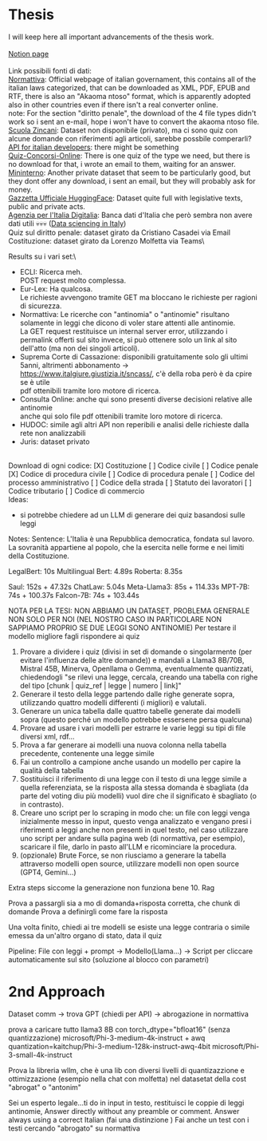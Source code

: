 # Thesis
I will keep here all important advancements of the thesis work.\
\
[Notion page](https://www.notion.so/Lawyer-LLM-c764972bb5964a0b88e711029cc1ca6e?pvs=4)\
\
Link possibili fonti di dati:\
[Normattiva](https://www.normattiva.it/staticPage/codici): Official webpage of italian governament, this contains all of the italian laws categorized, that can be downloaded as XML, PDF, EPUB and RTF, there is also an "Akaoma ntoso" format, which is apparently adopted also in other countries even if there isn't a real converter online.\
note: For the section "diritto penale", the download of the 4 file types didn't work so i sent an e-mail, hope i won't have to convert the akaoma ntoso file.\
[Scuola Zincani](https://www.formazionegiuridica.org/quiz-autovalutazione-esame-avvocatura): Dataset non disponibile (privato), ma ci sono quiz con alcune domande con riferimenti agli articoli, sarebbe possbile comperarli?\
[API for italian developers](https://developers.italia.it/it/api.html): there might be something\
[Quiz-Concorsi-Online](https://www.quiz-concorsi-online.com/item.php?pgCode=G28I220R466&js_status=js_is_on): There is one quiz of the type we need, but there is no download for that, i wrote an email to them, waiting for an answer.\
[Mininterno](https://www.mininterno.net/begint.asp?idc=527#google_vignette): Another private dataset that seem to be particularly good, but they dont offer any download, i sent an email, but they will probably ask for money.\
[Gazzetta Ufficiale HuggingFace](https://huggingface.co/datasets/mii-llm/gazzetta-ufficiale): Dataset quite full with legislative texts, public and private acts.\
[Agenzia per l'Italia Digitalia](https://dati.gov.it/): Banca dati d'Italia che però sembra non avere dati utili 💀💀💀 ([Data sciencing in Italy](https://forum.italia.it/t/normattiva-open-data/536))\
Quiz sul diritto penale: dataset girato da Cristiano Casadei via Email\
Costituzione: dataset girato da Lorenzo Molfetta via Teams\

Results su i vari set:\
- ECLI: Ricerca meh.\
 POST request molto complessa.
- Eur-Lex: Ha qualcosa.\
 Le richieste avvengono tramite GET ma bloccano le richieste per ragioni di sicurezza.
- Normattiva: Le ricerche con "antinomia" o "antinomie" risultano solamente in leggi che dicono di voler stare attenti alle antinomie.\
 La GET request restituisce un internal server error, utilizzando i permalink offerti sul sito invece, si può ottenere solo un link al sito dell'atto (ma non dei singoli articoli).
- Suprema Corte di Cassazione: disponibili gratuitamente solo gli ultimi 5anni, altrimenti abbonamento -> https://www.italgiure.giustizia.it/sncass/, c'è della roba però è da cpire se è utile\
 pdf ottenibili tramite loro motore di ricerca.
- Consulta Online: anche qui sono presenti diverse decisioni relative alle antinomie\
 anche qui solo file pdf ottenibili tramite loro motore di ricerca.
- HUDOC: simile agli altri
 API non reperibili e analisi delle richieste dalla rete non analizzabili
- Juris: dataset privato
 
\
Download di ogni codice:
[X] Costituzione
[ ] Codice civile
[ ] Codice penale
[X] Codice di procedura civile
[ ] Codice di procedura penale
[ ] Codice del processo amministrativo
[ ] Codice della strada
[ ] Statuto dei lavoratori
[ ] Codice tributario
[ ] Codice di commercio
\
Ideas:
- si potrebbe chiedere ad un LLM di generare dei quiz basandosi sulle leggi


Notes:
Sentence: L'Italia è una Repubblica democratica, fondata sul lavoro. La sovranità appartiene al popolo, che la esercita nelle forme e nei limiti della Costituzione.

LegalBert: 10s
Multilingual Bert: 4.89s
Roberta: 8.35s

Saul: 152s + 47.32s
ChatLaw: 5.04s
Meta-Llama3: 85s + 114.33s
MPT-7B: 74s + 100.37s
Falcon-7B: 74s + 103.44s

NOTA PER LA TESI: NON ABBIAMO UN DATASET, PROBLEMA GENERALE NON SOLO PER NOI (NEL NOSTRO CASO IN PARTICOLARE NON SAPPIAMO PROPRIO SE DUE LEGGI SONO ANTINOMIE)
Per testare il modello migliore fagli rispondere ai quiz
1. Provare a dividere i quiz (divisi in set di domande o singolarmente (per evitare l'influenza delle altre domande)) e mandali a Llama3 8B/70B, Mistral 45B, Minerva, Openllama o Gemma, eventualmente quantizzati, chiedendogli "se rilevi una legge, cercala, creando una tabella con righe del tipo [chunk | quiz_ref | legge | numero | link]"
2. Generare il testo della legge partendo dalle righe generate sopra, utilizzando quattro modelli differenti (i migliori) e valutali.
3. Generare un unica tabella dalle quattro tabelle generate dai modelli sopra (questo perché un modello potrebbe essersene persa qualcuna)
4. Provare ad usare i vari modelli per estrarre le varie leggi su tipi di file diversi xml, rdf...
5. Prova a far generare ai modelli una nuova colonna nella tabella precedente, contenente una legge simile
6. Fai un controllo a campione anche usando un modello per capire la qualità della tabella
7. Sostituisci il riferimento di una legge con il testo di una legge simile a quella referenziata, se la risposta alla stessa domanda è sbagliata (da parte del voting diu più modelli) vuol dire che il significato è sbagliato (o in contrasto).
8. Creare uno script per lo scraping in modo che: un file con leggi venga inizialmente messo in input, questo venga analizzato e vengano presi i riferimenti a leggi anche non presenti in quel testo, nel caso utilizzare uno script per andare sulla pagina web (di normattiva, per esempio), scaricare il file, darlo in pasto all'LLM e ricominciare la procedura.
9. (opzionale) Brute Force, se non riusciamo a generare la tabella attraverso modelli open source, utilizzare modelli non open source (GPT4, Gemini...)

Extra steps siccome la generazione non funziona bene
10. Rag 

Prova a passargli sia a mo di domanda+risposta corretta, che chunk di domande
Prova a definirgli come fare la risposta

Una volta finito, chiedi ai tre modelli se esiste una legge contraria o simile emessa da un'altro organo di stato, data il quiz


Pipeline: File con leggi + prompt -> Modello(Llama...) -> Script per cliccare automaticamente sul sito (soluzione al blocco con parametri)


# 2nd Approach
Dataset comm -> trova GPT (chiedi per API) -> 
abrogazione in normattiva

prova a caricare tutto llama3 8B con torch_dtype="bfloat16" (senza quantizzazione)
microsoft/Phi-3-medium-4k-instruct + awq quantization=kaitchup/Phi-3-medium-128k-instruct-awq-4bit
microsoft/Phi-3-small-4k-instruct

Prova la libreria wllm, che è una lib con diversi livelli di quantizazzione e ottimizzazione (esempio nella chat con molfetta)
nel datasetat della cost "abrogat" o "antonim"

Sei un esperto legale...ti do in input in testo, restituisci le coppie di leggi antinomie, Answer directly without any preamble or comment. Answer always using a correct Italian
(fai una distinzione )
Fai anche un test con i testi cercando "abrogato" su normattiva